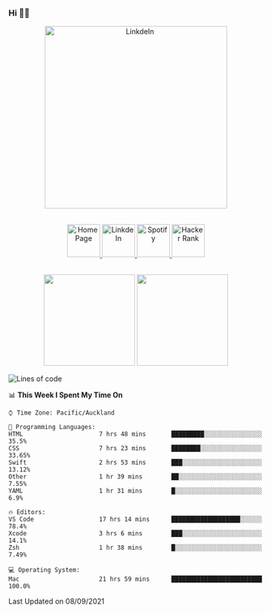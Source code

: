 ### Hi 👋🏻
<p align="center">
 <img alt="LinkdeIn" width="360px" src="https://media.giphy.com/media/fbyGEE9mlqDyE/giphy.gif?cid=ecf05e479e3sjlimgnu6742uu0i3fsxrozdeiq7ngv5qowed&rid=giphy.gif&ct=g" />
</p>

<p align="center">
<br/>
<a href="https://liguo.jiao.co.nz">
  <img alt="Home Page" width="65px" src="https://image.flaticon.com/icons/svg/725/725322.svg" />
</a>
<a href="https://www.linkedin.com/in/liguojiaouc">
  <img alt="LinkdeIn" width="65px" src="https://image.flaticon.com/icons/svg/725/725337.svg" />
</a>
<a href="https://open.spotify.com/user/1233857145?si=96fbba946f584236">
  <img alt="Spotify" width="65px" src="https://image.flaticon.com/icons/svg/725/725281.svg" />
</a>
<a href="https://www.hackerrank.com/iceman201">
  <img alt="Hacker Rank" width="65px" src="https://upload.wikimedia.org/wikipedia/commons/4/40/HackerRank_Icon-1000px.png" />
</a>
</p>

<p align="center">
<br/>
<img height="180px" src="https://github-readme-stats.vercel.app/api/top-langs/?username=iceman201&show_icons=true&layout=compact&theme=onedark&hide_border=true"/>
<img height="180px" src="https://github-readme-stats.vercel.app/api?username=iceman201&show_icons=true&count_private=true&theme=onedark&include_all_commits=true&hide_border=true"/>
</p>

<!--START_SECTION:waka-->
![Lines of code](https://img.shields.io/badge/From%20Hello%20World%20I%27ve%20Written-1.5%20million%20lines%20of%20code-blue)

📊 **This Week I Spent My Time On** 

```text
⌚︎ Time Zone: Pacific/Auckland

💬 Programming Languages: 
HTML                     7 hrs 48 mins       █████████░░░░░░░░░░░░░░░░   35.5% 
CSS                      7 hrs 23 mins       ████████░░░░░░░░░░░░░░░░░   33.65% 
Swift                    2 hrs 53 mins       ███░░░░░░░░░░░░░░░░░░░░░░   13.12% 
Other                    1 hr 39 mins        ██░░░░░░░░░░░░░░░░░░░░░░░   7.55% 
YAML                     1 hr 31 mins        █░░░░░░░░░░░░░░░░░░░░░░░░   6.9%

🔥 Editors: 
VS Code                  17 hrs 14 mins      ███████████████████░░░░░░   78.4% 
Xcode                    3 hrs 6 mins        ███░░░░░░░░░░░░░░░░░░░░░░   14.1% 
Zsh                      1 hr 38 mins        █░░░░░░░░░░░░░░░░░░░░░░░░   7.49%

💻 Operating System: 
Mac                      21 hrs 59 mins      █████████████████████████   100.0%

```


 Last Updated on 08/09/2021
<!--END_SECTION:waka-->

<!--
**iceman201/iceman201** is a ✨ _special_ ✨ repository because its `README.md` (this file) appears on your GitHub profile.

Here are some ideas to get you started:

- 🔭 I’m currently working on ...
- 🌱 I’m currently learning ...
- 👯 I’m looking to collaborate on ...
- 🤔 I’m looking for help with ...
- 💬 Ask me about ...
- 📫 How to reach me: ...
- 😄 Pronouns: ...
- ⚡ Fun fact: ...
-->
